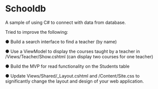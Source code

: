 # Schooldb
A sample of using C# to connect with data from database.

Tried to improve the following:

● Build a search interface to find a teacher (by name)

● Use a ViewModel to display the courses taught by a teacher in
/Views/Teacher/Show.cshtml
(can display two courses for one teacher)

● Build the MVP for read functionality on the Students table

● Update Views/Shared/_Layout.cshtml and /Content/Site.css to significantly change the
layout and design of your web application.
